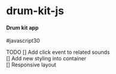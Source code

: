 # drum-kit-js
#### Drum kit app  

#javascript30

TODO
[] Add click event to related sounds \
[] Add new styling into container \
[] Responsive layout 
